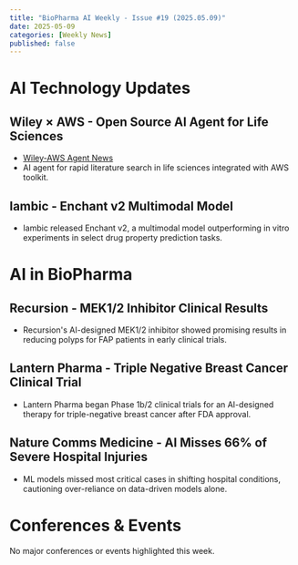 ```yaml
---
title: "BioPharma AI Weekly - Issue #19 (2025.05.09)"
date: 2025-05-09
categories: [Weekly News]
published: false
---
```


# AI Technology Updates

## Wiley × AWS - Open Source AI Agent for Life Sciences
- [Wiley-AWS Agent News](https://www.rdworldonline.com/wiley-teams-with-aws-to-bake-full-text-search-into-life-sciences-ai-agents/)
- AI agent for rapid literature search in life sciences integrated with AWS toolkit.

## Iambic - Enchant v2 Multimodal Model
- Iambic released Enchant v2, a multimodal model outperforming in vitro experiments in select drug property prediction tasks.

# AI in BioPharma

## Recursion - MEK1/2 Inhibitor Clinical Results
- Recursion's AI-designed MEK1/2 inhibitor showed promising results in reducing polyps for FAP patients in early clinical trials.

## Lantern Pharma - Triple Negative Breast Cancer Clinical Trial
- Lantern Pharma began Phase 1b/2 clinical trials for an AI-designed therapy for triple-negative breast cancer after FDA approval.

## Nature Comms Medicine - AI Misses 66% of Severe Hospital Injuries
- ML models missed most critical cases in shifting hospital conditions, cautioning over-reliance on data-driven models alone.

# Conferences & Events

No major conferences or events highlighted this week.
